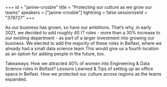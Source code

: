 +++
id = "janine-crosbie"
title = "Protecting our culture as we grow our teams"
speakers = ["janine-crosbie"]
lightning = false
sessionizeId = "379727"
+++

As our business has grown, so have our ambitions.  That’s why, in early 2021, we decided to add roughly 40 IT roles - more than a 30% increase to our existing department - as part of a larger investment into growing our business.  We elected to add the majority of these roles in Belfast, where we already had a small data science team  This would give us a fourth location as an option for adding people in the future, too. 

Takeaways:
How we attracted 40% of women into Engineering & Data Science roles in Belfast?
Lessons Learned & Tips of setting up an office space in Belfast.
How we protected our culture across regions as the teams expanded.